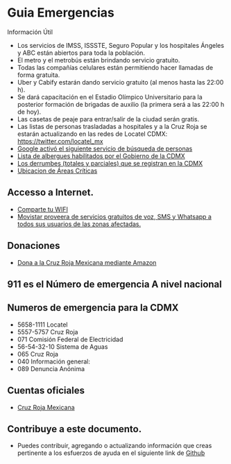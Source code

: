 # Guia Emergencias

Información Útil

- Los servicios de IMSS, ISSSTE, Seguro Popular y los hospitales Ángeles y ABC están abiertos para toda la población.
- El metro y el metrobús están brindando servicio gratuito.
- Todas las compañías celulares están permitiendo hacer llamadas de forma gratuita.
- Uber y Cabify estarán dando servicio gratuito (al menos hasta las 22:00 h).
- Se dará capacitación en el Estadio Olímpico Universitario para la posterior formación de brigadas de auxilio (la primera será a las 22:00 h de hoy).
- Las casetas de peaje para entrar/salir de la ciudad serán gratis.
- Las listas de personas trasladadas a hospitales y a la Cruz Roja se estarán actualizando en las redes de Locatel CDMX: https://twitter.com/locatel_mx
- [Google activó el siguiente servicio de búsqueda de personas](https://google.org/personfinder/2017-puebla-mexico-earthquake/)
- [Lista de albergues habilitados por el Gobierno de la CDMX](https://l.facebook.com/l.php?u=http%3A%2F%2Fwww.cdmx.gob.mx%2Fcomunicacion%2Fnota%2Flistado-de-albergues-cdmx&h=ATOA2fIIP3_6sQocihRg1oyPpHZ7EB05lo92JdoEkgbSgpSZRf84GWBeXrhUgdeg4b1u2k-bvzap4na5e-xDV0Pkf0dyOTe_5vZ1DhA9Hp4_fwY9T9rk7YWvFzq7iWHd5MKSVtEse388iSmSDyQg-DurB0Dt-h-_ZkfH7KPY_4PsZNEuC03z4fHRk5gDEey3J_lcrRvxVwyDMA0fYj6sjpaXxa2fp22kRt2MXT8CX3lZwTM3li9f9o7oM_kJw0XH3ep-WI9ZSH8yGmvVkK763TLCxp172WnsKeW3WEb8)
- [Los derrumbes (totales y parciales) que se registran en la CDMX](https://l.facebook.com/l.php?u=https%3A%2F%2Fwww.google.com%2Fmaps%2Fd%2Fu%2F0%2Fviewer%3Fmid%3D13B_gbt3e5RWk_6xQoQ15xxhGOFs%26ll%3D19.410678597303765%252C-99.16616220000003%26z%3D11&h=ATMGEVfN7e6JRRjtF68vdpY2ONgJNUcoEWu6lMoN7aFrUpVeZVncTXrwEh5uMEAygnOEeKFaji7n6w14zPJmAJIgqGEY6Z74W8fXtiEoKcIdY9rBQQ2BgzPhN3zJ6yeX4V51XZxWTW6dj-ZFJ-i-ezOpGGUwKoyb3Oqw9GCOp-QdsYp6wFBtI3PYw2jA2CQ9-SkZKXa4gTw8qtzncrfEy4WzBNofAxxopEssj5mdDP0Dlbd2te8r_VqXT9EI-mNjSaHavad0U4WQhk_sEWQd-WLcAO02UiJtrB19aa7-)
 - [Ubicacion de Áreas Críticas](https://www.google.com/maps/d/u/0/viewer?mid=1PwJrCIjz5PNfKAFrY-EX-iEkWH8&ll=19.388519856520006%2C-99.14531885783691&z=12)

 ## Accesso a Internet.

- [Comparte tu WIFI](/wifi)
- [Movistar proveera de servicios gratuitos de voz, SMS y Whatsapp a todos sus usuarios de las zonas afectadas.](https://twitter.com/MovistarMX/status/910311132077936640)
 
## Donaciones

- [Dona a la Cruz Roja Mexicana mediante Amazon](https://www.amazon.com.mx/b?ie=UTF8&node=17290014011&pf_rd_p=f0aeab75-03f7-49aa-8b87-a4c78e1f0f04&pf_rd_r=P7WXXWY44CSQQMPKH0PA)

## 911 es el Número de emergencia **A nivel nacional**

## Numeros de emergencia para la CDMX

- 5658-1111 Locatel
- 5557-5757 Cruz Roja
- 071 Comisión Federal de Electricidad
- 56-54-32-10 Sistema de Aguas
- 065 Cruz Roja
- 040 Información general:
- 089 Denuncia Anónima

## Cuentas oficiales

- [Cruz Roja Mexicana](https://twitter.com/CruzRoja_MX) 

## Contribuye a este documento.

- Puedes contribuir, agregando o actualizando información que creas pertinente
  a los esfuerzos de ayuda en el siguiente link de [Github](https://github.com/guiaemergencias/guiaemergencias.github.io)
